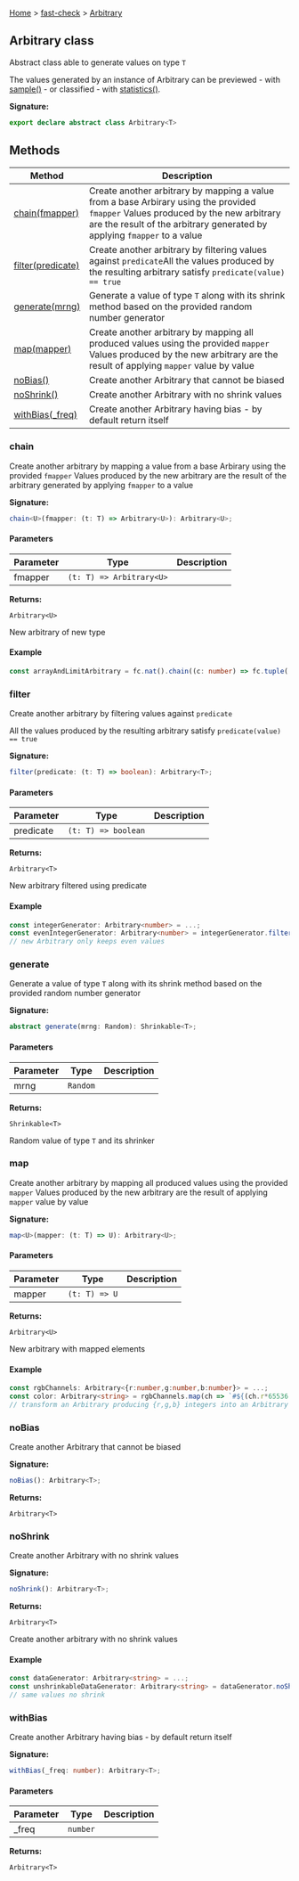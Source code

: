 [Home](/) &gt; [fast-check](../fast-check.md) &gt; [Arbitrary](Arbitrary.md)

## Arbitrary class

Abstract class able to generate values on type `T`

The values generated by an instance of Arbitrary can be previewed - with [sample()](sample_1.md) - or classified - with [statistics()](statistics_1.md)<!-- -->.

<b>Signature:</b>

```typescript
export declare abstract class Arbitrary<T> 
```

## Methods

|  Method | Description |
|  --- | --- |
|  [chain(fmapper)](Arbitrary.md#chain) | Create another arbitrary by mapping a value from a base Arbirary using the provided <code>fmapper</code> Values produced by the new arbitrary are the result of the arbitrary generated by applying <code>fmapper</code> to a value |
|  [filter(predicate)](Arbitrary.md#filter) | Create another arbitrary by filtering values against <code>predicate</code>All the values produced by the resulting arbitrary satisfy <code>predicate(value) == true</code> |
|  [generate(mrng)](Arbitrary.md#generate) | Generate a value of type <code>T</code> along with its shrink method based on the provided random number generator |
|  [map(mapper)](Arbitrary.md#map) | Create another arbitrary by mapping all produced values using the provided <code>mapper</code> Values produced by the new arbitrary are the result of applying <code>mapper</code> value by value |
|  [noBias()](Arbitrary.md#nobias) | Create another Arbitrary that cannot be biased |
|  [noShrink()](Arbitrary.md#noshrink) | Create another Arbitrary with no shrink values |
|  [withBias(\_freq)](Arbitrary.md#withbias) | Create another Arbitrary having bias - by default return itself |

### chain

Create another arbitrary by mapping a value from a base Arbirary using the provided `fmapper` Values produced by the new arbitrary are the result of the arbitrary generated by applying `fmapper` to a value

<b>Signature:</b>

```typescript
chain<U>(fmapper: (t: T) => Arbitrary<U>): Arbitrary<U>;
```

#### Parameters

|  Parameter | Type | Description |
|  --- | --- | --- |
|  fmapper | <code>(t: T) =&gt; Arbitrary&lt;U&gt;</code> |  |

<b>Returns:</b>

`Arbitrary<U>`

New arbitrary of new type

#### Example


```typescript
const arrayAndLimitArbitrary = fc.nat().chain((c: number) => fc.tuple( fc.array(fc.nat(c)), fc.constant(c)));

```

### filter

Create another arbitrary by filtering values against `predicate`

All the values produced by the resulting arbitrary satisfy `predicate(value) == true`

<b>Signature:</b>

```typescript
filter(predicate: (t: T) => boolean): Arbitrary<T>;
```

#### Parameters

|  Parameter | Type | Description |
|  --- | --- | --- |
|  predicate | <code>(t: T) =&gt; boolean</code> |  |

<b>Returns:</b>

`Arbitrary<T>`

New arbitrary filtered using predicate

#### Example


```typescript
const integerGenerator: Arbitrary<number> = ...;
const evenIntegerGenerator: Arbitrary<number> = integerGenerator.filter(e => e % 2 === 0);
// new Arbitrary only keeps even values

```

### generate

Generate a value of type `T` along with its shrink method based on the provided random number generator

<b>Signature:</b>

```typescript
abstract generate(mrng: Random): Shrinkable<T>;
```

#### Parameters

|  Parameter | Type | Description |
|  --- | --- | --- |
|  mrng | <code>Random</code> |  |

<b>Returns:</b>

`Shrinkable<T>`

Random value of type `T` and its shrinker

### map

Create another arbitrary by mapping all produced values using the provided `mapper` Values produced by the new arbitrary are the result of applying `mapper` value by value

<b>Signature:</b>

```typescript
map<U>(mapper: (t: T) => U): Arbitrary<U>;
```

#### Parameters

|  Parameter | Type | Description |
|  --- | --- | --- |
|  mapper | <code>(t: T) =&gt; U</code> |  |

<b>Returns:</b>

`Arbitrary<U>`

New arbitrary with mapped elements

#### Example


```typescript
const rgbChannels: Arbitrary<{r:number,g:number,b:number}> = ...;
const color: Arbitrary<string> = rgbChannels.map(ch => `#${(ch.r*65536 + ch.g*256 + ch.b).toString(16).padStart(6, '0')}`);
// transform an Arbitrary producing {r,g,b} integers into an Arbitrary of '#rrggbb'

```

### noBias

Create another Arbitrary that cannot be biased

<b>Signature:</b>

```typescript
noBias(): Arbitrary<T>;
```
<b>Returns:</b>

`Arbitrary<T>`

### noShrink

Create another Arbitrary with no shrink values

<b>Signature:</b>

```typescript
noShrink(): Arbitrary<T>;
```
<b>Returns:</b>

`Arbitrary<T>`

Create another arbitrary with no shrink values

#### Example


```typescript
const dataGenerator: Arbitrary<string> = ...;
const unshrinkableDataGenerator: Arbitrary<string> = dataGenerator.noShrink();
// same values no shrink

```

### withBias

Create another Arbitrary having bias - by default return itself

<b>Signature:</b>

```typescript
withBias(_freq: number): Arbitrary<T>;
```

#### Parameters

|  Parameter | Type | Description |
|  --- | --- | --- |
|  \_freq | <code>number</code> |  |

<b>Returns:</b>

`Arbitrary<T>`

